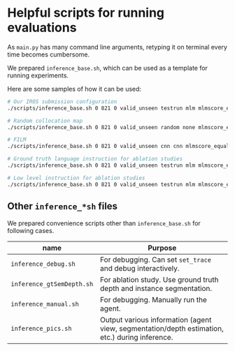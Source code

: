 # Helpful scripts for running evaluations

As `main.py` has many command line arguments, retyping it on terminal every time becomes cumbersome.

We prepared `inference_base.sh`, which can be used as a template for running  experiments.

Here are some samples of how it can be used:

```bash
# Our IROS submission configuration
./scripts/inference_base.sh 0 821 0 valid_unseen testrun mlm mlmscore_equal "aggregate_sum sem_search_all spatial_norm temperature_annealing new_obstacle_fn no_slice_replay" 1 240 1 high local_adjustment 0.5 9

# Random collocation map
./scripts/inference_base.sh 0 821 0 valid_unseen random none mlmscore_equal "aggregate_sum spatial_norm sem_search_all new_obstacle_fn no_slice_replay" 1 240 1 high

# FILM
./scripts/inference_base.sh 0 821 0 valid_unseen cnn cnn mlmscore_equal "aggregate_sum spatial_norm sem_search_all new_obstacle_fn no_slice_replay" 1 240 1 high

# Ground truth language instruction for ablation studies
./scripts/inference_base.sh 0 821 0 valid_unseen testrun mlm mlmscore_equal "aggregate_sum sem_search_all spatial_norm temperature_annealing new_obstacle_fn no_slice_replay" 1 240 1 gt local_adjustment 0.5 9

# Low level instruction for ablation studies
./scripts/inference_base.sh 0 821 0 valid_unseen testrun mlm mlmscore_equal "aggregate_sum sem_search_all spatial_norm temperature_annealing new_obstacle_fn no_slice_replay" 1 240 1 low local_adjustment 0.5 9
```



## Other `inference_*sh` files

We prepared convenience scripts other than `inference_base.sh` for following cases.

| name                      | Purpose                                                      |
| ------------------------- | ------------------------------------------------------------ |
| `inference_debug.sh`      | For debugging. Can set `set_trace` and debug interactively.  |
| `inference_gtSemDepth.sh` | For ablation study. Use ground truth depth and instance segmentation. |
| `inference_manual.sh`     | For debugging. Manually run the agent.                       |
| `inference_pics.sh`       | Output various information (agent view, segmentation/depth estimation, etc.) during inference. |
